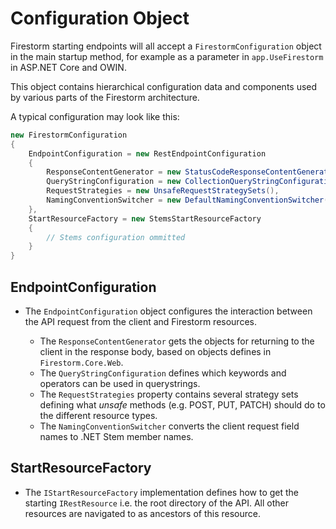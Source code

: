 # Configuration Object

Firestorm starting endpoints will all accept a `FirestormConfiguration` object in the main startup method, for example as a parameter in `app.UseFirestorm` in ASP.NET Core and OWIN.

This object contains hierarchical configuration data and components used by various parts of the Firestorm architecture.

A typical configuration may look like this:

```csharp
new FirestormConfiguration
{
    EndpointConfiguration = new RestEndpointConfiguration
    {
        ResponseContentGenerator = new StatusCodeResponseContentGenerator(),
        QueryStringConfiguration = new CollectionQueryStringConfiguration(),
        RequestStrategies = new UnsafeRequestStrategySets(),
        NamingConventionSwitcher = new DefaultNamingConventionSwitcher()
    },
    StartResourceFactory = new StemsStartResourceFactory
    {
        // Stems configuration ommitted
    }
}
```

## EndpointConfiguration

- The `EndpointConfiguration` object configures the interaction between the API request from the client and Firestorm resources.

    - The `ResponseContentGenerator` gets the objects for returning to the client  in the response body, based on objects defines in `Firestorm.Core.Web`.
    - The `QueryStringConfiguration` defines which keywords and operators can be used in querystrings.
    - The `RequestStrategies` property contains several strategy sets defining what *unsafe* methods (e.g. POST, PUT, PATCH) should do to the different resource types.
    - The `NamingConventionSwitcher` converts the client request field names to .NET Stem member names.

## StartResourceFactory 

- The `IStartResourceFactory` implementation defines how to get the starting `IRestResource` i.e. the root directory of the API. All other resources are navigated to as ancestors of this resource.

